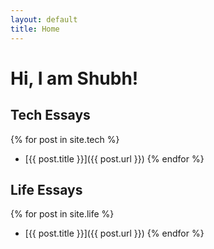 ```yaml
---
layout: default
title: Home
---
```


# Hi, I am Shubh!

## Tech Essays
{% for post in site.tech %}
- [{{ post.title }}]({{ post.url }})
{% endfor %}

## Life Essays
{% for post in site.life %}
- [{{ post.title }}]({{ post.url }})
{% endfor %}

